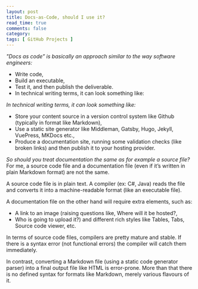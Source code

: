 ```yaml
---
layout: post
title: Docs-as-Code, should I use it? 
read_time: true  
comments: false
category: 
tags: [ GitHub Projects ]
---
```


*"Docs as code” is basically an approach similar to the way software engineers:*
- Write code,
- Build an executable,
- Test it, and then publish the deliverable.
- In technical writing terms, it can look something like:

*In technical writing terms, it can look something like:*
- Store your content source in a version control system like Github (typically in format like Markdown),
- Use a static site generator like Middleman, Gatsby, Hugo, Jekyll, VuePress, MKDocs etc.,
- Produce a documentation site, running some validation checks (like broken links) and then publish it to your hosting provider.

*So should you treat documentation the same as for example a source file?*
For me, a source code file and a documentation file (even if it’s written in plain Markdown format) are not the same.

A source code file is in plain text. A compiler (ex: C#, Java) reads the file and converts it into a machine-readable format (like an executable file).

A documentation file on the other hand will require extra elements, such as:
- A link to an image (raising questions like, Where will it be hosted?, 
- Who is going to upload it?) and different rich styles like Tables, Tabs, Source code viewer, etc.

In terms of source code files, compilers are pretty mature and stable. If there is a syntax error (not functional errors) the compiler will catch them immediately.

In contrast, converting a Markdown file (using a static code generator parser) into a final output file like HTML is error-prone. More than that there is no defined syntax for formats like Markdown, merely various flavours of it.
